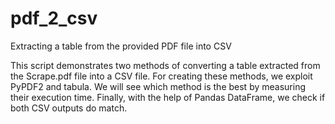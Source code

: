 # pdf_2_csv
Extracting a table from the provided PDF file into CSV

This script demonstrates two methods of converting a table 
extracted from the Scrape.pdf file into a CSV file.
For creating these methods, we exploit PyPDF2 and tabula.
We will see which method is the best by measuring their execution time.
Finally, with the help of Pandas DataFrame, we check if both CSV outputs do match.
